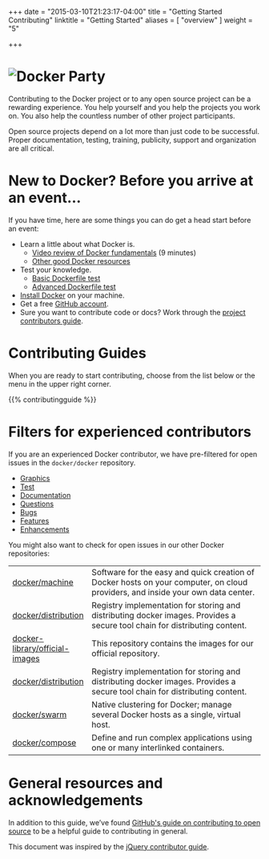 +++
date = "2015-03-10T21:23:17-04:00"
title = "Getting Started Contributing"
linktitle = "Getting Started"
aliases = [ "overview" ]
weight = "5"

+++


# ![Docker Party](/images/docker-friends.png)

Contributing to the Docker project or to any open source project can be a
rewarding experience. You help yourself and you help the projects you work on.
You also help the countless number of other project participants.

Open source projects depend on a lot more than just code to be successful.
Proper documentation, testing, training, publicity, support and organization are
all critical.

# New to Docker? Before you arrive at an event...

If you have time, here are some things you can do get a head start before an event:

* Learn a little about what Docker is.
	* [Video review of Docker
	fundamentals](https://www.youtube.com/watch?v=zRLyovWi1gs) (9 minutes)
	* [Other good Docker resources](http://www.nkode.io/2014/08/24/valuable-docker-links.html)
* Test your knowledge.
	* [Basic Dockerfile test](https://docs.docker.com/userguide/level1/)
	* [Advanced Dockerfile test](https://docs.docker.com/userguide/level2/)
*  [Install Docker](http://docs.docker.com/introduction/#installation) on your machine.
* Get a free [GitHub account](https://github.com).
* Sure you want to contribute code or docs? Work through the [project
contributors guide](http://docs.docker.com/project/who-written-for/).


# Contributing Guides

When you are ready to start contributing, choose from the list below or the menu
in the upper right corner.

{{% contributingguide %}}


# Filters for experienced contributors

If you are an experienced Docker contributor, we have pre-filtered for open
issues in the `docker/docker` repository.  

* [Graphics](https://github.com/docker/docker/issues?q=is%3Aopen+is%3Aissue+label%3Akind%2Fgraphics+-label%3Astatus%2Fclaimed+-label%3Astatus%2Fassigned+no%3Aassignee)
* [Test](https://github.com/docker/docker/issues?q=is%3Aopen+is%3Aissue+label%3Akind%2Ftest+-label%3Astatus%2Fclaimed+-label%3Astatus%2Fassigned+no%3Aassignee)
* [Documentation](https://github.com/docker/docker/issues?q=is%3Aopen+is%3Aissue+label%3Akind%2Fwriting+-label%3Astatus%2Fclaimed+-label%3Astatus%2Fassigned+no%3Aassignee)
* [Questions](https://github.com/docker/docker/issues?q=is%3Aopen+is%3Aissue+label%3Akind%2Fquestion+-label%3Astatus%2Fclaimed+-label%3Astatus%2Fassigned+no%3Aassignee)
* [Bugs](https://github.com/docker/docker/issues?q=is%3Aopen+is%3Aissue+label%3Akind%2Fbug+-label%3Astatus%2Fclaimed+-label%3Astatus%2Fassigned+no%3Aassignee)
* [Features](https://github.com/docker/docker/issues?q=is%3Aopen+is%3Aissue+label%3Akind%2Ffeature+-label%3Astatus%2Fclaimed+-label%3Astatus%2Fassigned+no%3Aassignee)
* [Enhancements](https://github.com/docker/docker/issues?q=is%3Aopen+is%3Aissue+label%3Akind%2Fenhancement+-label%3Astatus%2Fclaimed+-label%3Astatus%2Fassigned+no%3Aassignee)

You might also want to check for open issues in our other Docker repositories:
<table class="tg">
		<col width="20%">
		<col width="80%">
		<tr>
			<td class="tg-031e"><a href="https://github.com/docker/machine/issues" >docker/machine</a></td>
			<td class="tg-031e">Software for the easy and quick creation of Docker hosts on your computer, on cloud providers, and inside your own data center.</td>
		</tr>
				<tr>
			<td class="tg-031e"><a href="https://github.com/docker/distribution/issues">docker/distribution</a></td>
			<td class="tg-031e">Registry implementation for storing and distributing
			docker images. Provides a secure tool chain for distributing content.</td>
		</tr>
	<tr>
			<td class="tg-031e"><a href="https://github.com/docker-library/official-images/issues">docker-library/official-images</a></td>
			<td class="tg-031e">This repository contains the images for our official repository.</td>
   </tr>
 	<tr>
			<td class="tg-031e"><a href="https://github.com/docker/distribution/issues">docker/distribution</a></td>
			<td class="tg-031e">Registry implementation for storing and distributing
			docker images. Provides a secure tool chain for distributing content.</td>
		</tr>  
		<tr>
			<td class="tg-031e"><a href="https://github.com/docker/swarm/issues">docker/swarm</a></td>
			<td class="tg-031e">Native clustering for Docker; manage several Docker hosts as a single, virtual host.</td>
		</tr>
		<tr>
			<td class="tg-031e"><a href="https://github.com/docker/compose/issues" >docker/compose</a></td>
			<td class="tg-031e">Define and run complex applications using one or many interlinked containers.</td>
		</tr>
	</table>


# General resources and acknowledgements

In addition to this guide, we’ve found [GitHub's guide on contributing
to open source](https://guides.github.com/overviews/os-contributing/) to
be a helpful guide to contributing in general.

This document was inspired by the [jQuery contributor
guide](http://contribute.jquery.org/open-source/).
